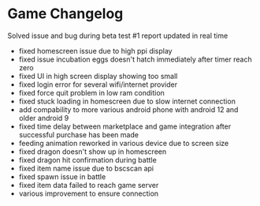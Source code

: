 # Game Changelog

Solved issue and bug during beta test #1 report updated in real time

* fixed homescreen issue due to high ppi display
* fixed issue incubation eggs doesn't hatch immediately after timer reach zero
* fixed UI in high screen display showing too small
* fixed login error for several wifi/internet provider
* fixed force quit problem in low ram condition
* fixed stuck loading in homescreen due to slow internet connection
* add compability to more various android phone with android 12 and older android 9
* fixed time delay between marketplace and game integration after successful purchase has been made
* feeding animation reworked in various device due to screen size
* fixed dragon doesn't show up in homescreen
* fixed dragon hit confirmation during battle
* fixed item name issue due to bscscan api
* fixed spawn issue in battle
* fixed item data failed to reach game server
* various improvement to ensure connection

